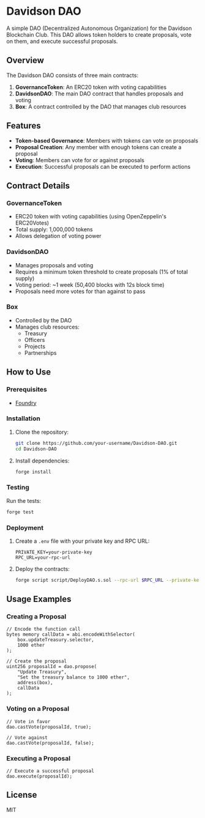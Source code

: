 # Davidson DAO

A simple DAO (Decentralized Autonomous Organization) for the Davidson Blockchain Club. This DAO allows token holders to create proposals, vote on them, and execute successful proposals.

## Overview

The Davidson DAO consists of three main contracts:

1. **GovernanceToken**: An ERC20 token with voting capabilities
2. **DavidsonDAO**: The main DAO contract that handles proposals and voting
3. **Box**: A contract controlled by the DAO that manages club resources

## Features

- **Token-based Governance**: Members with tokens can vote on proposals
- **Proposal Creation**: Any member with enough tokens can create a proposal
- **Voting**: Members can vote for or against proposals
- **Execution**: Successful proposals can be executed to perform actions

## Contract Details

### GovernanceToken

- ERC20 token with voting capabilities (using OpenZeppelin's ERC20Votes)
- Total supply: 1,000,000 tokens
- Allows delegation of voting power

### DavidsonDAO

- Manages proposals and voting
- Requires a minimum token threshold to create proposals (1% of total supply)
- Voting period: ~1 week (50,400 blocks with 12s block time)
- Proposals need more votes for than against to pass

### Box

- Controlled by the DAO
- Manages club resources:
  - Treasury
  - Officers
  - Projects
  - Partnerships

## How to Use

### Prerequisites

- [Foundry](https://book.getfoundry.sh/getting-started/installation)

### Installation

1. Clone the repository:
   ```bash
   git clone https://github.com/your-username/Davidson-DAO.git
   cd Davidson-DAO
   ```

2. Install dependencies:
   ```bash
   forge install
   ```

### Testing

Run the tests:

```bash
forge test
```

### Deployment

1. Create a `.env` file with your private key and RPC URL:
   ```
   PRIVATE_KEY=your-private-key
   RPC_URL=your-rpc-url
   ```

2. Deploy the contracts:
   ```bash
   forge script script/DeployDAO.s.sol --rpc-url $RPC_URL --private-key $PRIVATE_KEY --broadcast
   ```

## Usage Examples

### Creating a Proposal

```solidity
// Encode the function call
bytes memory callData = abi.encodeWithSelector(
    box.updateTreasury.selector,
    1000 ether
);

// Create the proposal
uint256 proposalId = dao.propose(
    "Update Treasury",
    "Set the treasury balance to 1000 ether",
    address(box),
    callData
);
```

### Voting on a Proposal

```solidity
// Vote in favor
dao.castVote(proposalId, true);

// Vote against
dao.castVote(proposalId, false);
```

### Executing a Proposal

```solidity
// Execute a successful proposal
dao.execute(proposalId);
```

## License

MIT

